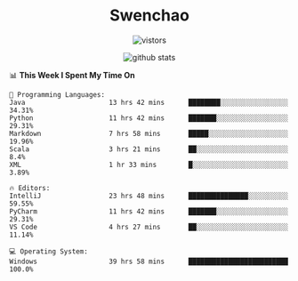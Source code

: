 <h1 align="center">Swenchao</h3>

<p align="center">
  <img src="https://visitor-badge.glitch.me/badge?page_id=Swenchao" alt="vistors" />
</p>

<p align="center">
  <img src="https://github-readme-stats.vercel.app/api?username=Swenchao&count_private=true&show_icons=true&theme=vue-dark&hide_title=true" alt="github stats" />
</p>

<!--START_SECTION:waka-->
📊 **This Week I Spent My Time On** 

```text
💬 Programming Languages: 
Java                     13 hrs 42 mins      ████████░░░░░░░░░░░░░░░░░   34.31% 
Python                   11 hrs 42 mins      ███████░░░░░░░░░░░░░░░░░░   29.31% 
Markdown                 7 hrs 58 mins       █████░░░░░░░░░░░░░░░░░░░░   19.96% 
Scala                    3 hrs 21 mins       ██░░░░░░░░░░░░░░░░░░░░░░░   8.4% 
XML                      1 hr 33 mins        █░░░░░░░░░░░░░░░░░░░░░░░░   3.89%

🔥 Editors: 
IntelliJ                 23 hrs 48 mins      ███████████████░░░░░░░░░░   59.55% 
PyCharm                  11 hrs 42 mins      ███████░░░░░░░░░░░░░░░░░░   29.31% 
VS Code                  4 hrs 27 mins       ██░░░░░░░░░░░░░░░░░░░░░░░   11.14%

💻 Operating System: 
Windows                  39 hrs 58 mins      █████████████████████████   100.0%

```


<!--END_SECTION:waka-->

